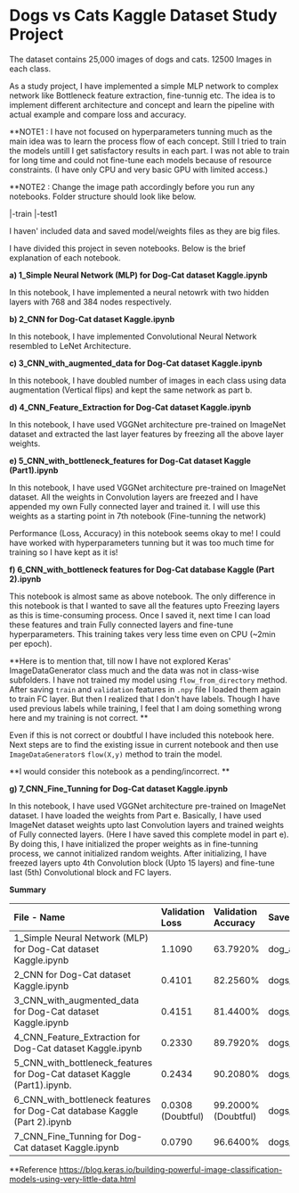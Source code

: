 # Dogs vs Cats Kaggle Dataset Study Project

The dataset contains 25,000 images of dogs and cats. 12500 Images in each class.

As a study project, I have implemented a simple MLP network to complex network like Bottleneck feature extraction, fine-tunnig etc. The idea is to implement different architecture and concept and learn the pipeline with actual example and compare loss and accuracy. 

**NOTE1 : I have not focused on hyperparameters tunning much as the main idea was to learn the process flow of each concept. Still I tried to train the models untill I get satisfactory results in each part. I was not able to train for long time and could not fine-tune each models because of resource constraints. (I have only CPU and very basic GPU with limited access.)

**NOTE2 : Change the image path accordingly before you run any notebooks.
Folder structure should look like below.

|-train
|-test1

I haven' included data and saved model/weights files as they are big files. 


I have divided this project in seven notebooks. Below is the brief explanation of each notebook.

**a)	1_Simple Neural Network (MLP) for Dog-Cat dataset Kaggle.ipynb**

In this notebook, I have implemented a neural netowrk with two hidden layers with 768 and 384 nodes respectively.

**b)	2_CNN for Dog-Cat dataset Kaggle.ipynb**

In this notebook, I have implemented Convolutional Neural Network resembled to LeNet Architecture. 

**c)	3_CNN_with_augmented_data for Dog-Cat dataset Kaggle.ipynb**

In this notebook, I have doubled number of images in each class using data augmentation (Vertical flips) and kept the same network as part b.

**d)	4_CNN_Feature_Extraction for Dog-Cat dataset Kaggle.ipynb**

In this notebook, I have used VGGNet architecture pre-trained on ImageNet dataset and extracted the last layer features by freezing all the above layer weights.

**e)	5_CNN_with_bottleneck_features for Dog-Cat dataset Kaggle (Part1).ipynb**

In this notebook, I have used VGGNet architecture pre-trained on ImageNet dataset. All the weights in Convolution layers are freezed and I have appended my own Fully connected layer and trained it. I will use this weights as a starting point in 7th notebook (Fine-tunning the network)

Performance (Loss, Accuracy) in this notebook seems okay to me! I could have worked with hyperparameters tunning but it was too much time for training so I have kept as it is!

**f)	6_CNN_with_bottleneck features for Dog-Cat database Kaggle (Part 2).ipynb**

This notebook is almost same as above notebook. The only difference in this notebook is that I wanted to save all the features upto Freezing layers as this is time-consuming process. Once I saved it, next time I can load these features and train Fully connected layers and fine-tune hyperparameters. This training takes very less time even on CPU (~2min per epoch).

**Here is to mention that, till now I have not explored Keras' ImageDataGenerator class much and the data was not in class-wise subfolders. I have not trained my model using `flow_from_directory` method. After saving `train` and `validation` features in `.npy` file I loaded them again to train FC layer. But then I realized that I don't have labels. Though I have used previous labels while training, I feel that I am doing something wrong here and my training is not correct. **

Even if this is not correct or doubtful I have included this notebook here. Next steps are to find the existing issue in current notebook and then use `ImageDataGenerator`s `flow(X,y)` method to train the model. 

**I would consider this notebook as a pending/incorrect. **

**g)	7_CNN_Fine_Tunning for Dog-Cat dataset Kaggle.ipynb**

In this notebook, I have used VGGNet architecture pre-trained on ImageNet dataset. I have loaded the weights from Part e. Basically, I have used ImageNet dataset weights upto last Convolution layers and trained weights of Fully connected layers. (Here I have saved this complete model in part e). By doing this, I have initialized the proper weights as in fine-tunning process, we cannot initialized random weights. After initializing, I have freezed layers upto 4th Convolution block (Upto 15 layers) and fine-tune last (5th) Convolutional block and FC layers.

**Summary**

| File - Name                                                                | Validation Loss           | Validation Accuracy  | Saved Model                         |
|:---------------------------------------------------------------------------|:--------------------------|:---------------------|:------------------------------------|
| 1_Simple Neural Network (MLP) for Dog-Cat dataset Kaggle.ipynb             | 1.1090                    | 63.7920%             | dog_and_cat_simple_nn.h5            |
| 2_CNN for Dog-Cat dataset Kaggle.ipynb                                     | 0.4101                    | 82.2560%             | dogs_and_cats_CNN_1.h5.             |
| 3_CNN_with_augmented_data for Dog-Cat dataset Kaggle.ipynb                 | 0.4151                    | 81.4400%             | dogs_and_cats_with_data_augmented.h5|
| 4_CNN_Feature_Extraction for Dog-Cat dataset Kaggle.ipynb                  | 0.2330                    | 89.7920%             | dogs_and_cats_CNN_feature_extraction.h5|
| 5_CNN_with_bottleneck_features for Dog-Cat dataset Kaggle (Part1).ipynb.   | 0.2434                    | 90.2080%             | dogs_and_cats_CNN_custom_bottleneck_1_from_part1.h5|  
| 6_CNN_with_bottleneck features for Dog-Cat database Kaggle (Part 2).ipynb  | 0.0308 (Doubtful)         | 99.2000% (Doubtful)	| dogs_and_cats_CNN_custom_bottleneck_1_from_part2.h5
| 7_CNN_Fine_Tunning for Dog-Cat dataset Kaggle.ipynb                        | 0.0790                    | 96.6400%             | dogs_and_cats_CNN_fine_tuning.h5.   |


**Reference https://blog.keras.io/building-powerful-image-classification-models-using-very-little-data.html
